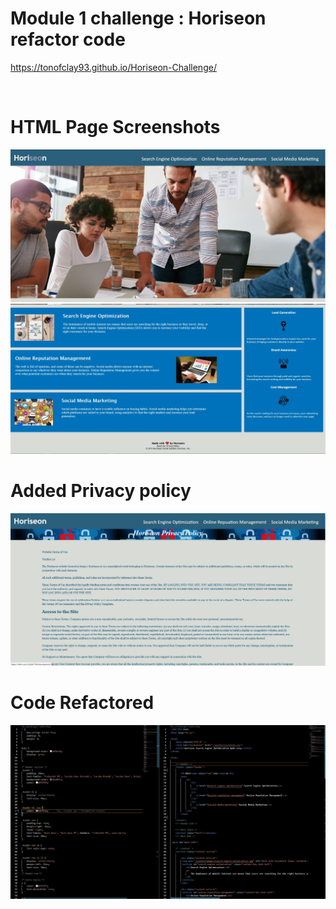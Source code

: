 # Module 1 challenge : Horiseon refactor code

https://tonofclay93.github.io/Horiseon-Challenge/

<br />

# HTML Page Screenshots
<img src="/assets/images/Top-half-Screenshot-page-1.jpg">
<img src="/assets/images/Bottom-half-screenshot-page-1.jpg">

# Added Privacy policy 
<img src="/assets/images/Privacy-policy-added.jpg">

# Code Refactored
<img src="/assets/images/code-cleaned.jpg">
